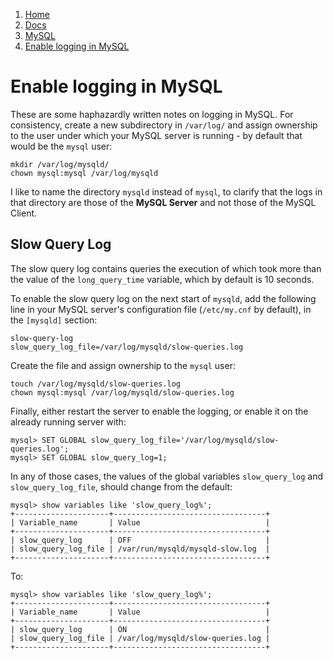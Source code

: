 <!-- -
Title: Enable logging in MySQL
Description: How to enable different types of logging in MySQL
First Published: 2013-12-07
Last Updated: 2014-09-17
- -->

<ol class="breadcrumb" itemprop="breadcrumb">
	<li><a href="/">Home</a></li>
	<li><a href="/docs/">Docs</a></li>
	<li><a href="/docs/mysql/">MySQL</a></li>
	<li><a href="/docs/mysql/mysql-enable-logging.html">Enable logging in MySQL</a></li>
</ol>

Enable logging in MySQL
=======================

These are some haphazardly written notes on logging in MySQL. For consistency, 
create a new subdirectory in `/var/log/` and assign ownership to the user under 
which your MySQL server is running - by default that would be the `mysql` user:

    mkdir /var/log/mysqld/
    chown mysql:mysql /var/log/mysqld

I like to name the directory `mysqld` instead of `mysql`, to clarify 
that the logs in that directory are those of the **MySQL Server** and 
not those of the MySQL Client.

Slow Query Log
--------------

The slow query log contains queries the execution of which took more 
than the value of the `long_query_time` variable, which by default is 
10 seconds. 

To enable the slow query log on the next start of `mysqld`, add the 
following line in your MySQL server's configuration file (`/etc/my.cnf` 
by default), in the `[mysqld]` section:

    slow-query-log
    slow_query_log_file=/var/log/mysqld/slow-queries.log

Create the file and assign ownership to the `mysql` user:

    touch /var/log/mysqld/slow-queries.log
    chown mysql:mysql /var/log/mysqld/slow-queries.log

Finally, either restart the server to enable the logging, or enable it 
on the already running server with:

    mysql> SET GLOBAL slow_query_log_file='/var/log/mysqld/slow-queries.log';
    mysql> SET GLOBAL slow_query_log=1;

In any of those cases, the values of the global variables 
`slow_query_log` and `slow_query_log_file`, should change from the 
default:

    mysql> show variables like 'slow_query_log%';
    +---------------------+----------------------------------+
    | Variable_name       | Value                            |
    +---------------------+----------------------------------+
    | slow_query_log      | OFF                              |
    | slow_query_log_file | /var/run/mysqld/mysqld-slow.log  |
    +---------------------+----------------------------------+

To:

    mysql> show variables like 'slow_query_log%';
    +---------------------+----------------------------------+
    | Variable_name       | Value                            |
    +---------------------+----------------------------------+
    | slow_query_log      | ON                               |
    | slow_query_log_file | /var/log/mysqld/slow-queries.log |
    +---------------------+----------------------------------+

